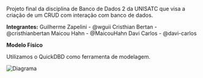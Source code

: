 Projeto final da disciplina de Banco de Dados 2 da UNISATC que visa a criação de um CRUD com interação com banco de dados.

**Integrantes:**
Guilherme Zapelini - @wguii
Cristhian Bertan - @cristhianbertan
Maicou Hahn - @MaicouHahn
Davi Carlos - @davi-carlos

**Modelo Físico**

Utilizamos o QuickDBD como ferramenta de modelagem.

![Diagrama](https://github.com/user-attachments/assets/49c399df-970e-4b07-b023-644b78a4d4a1)

